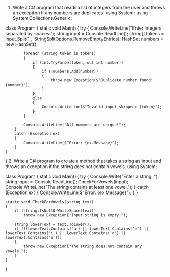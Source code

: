 1. Write a C# program that reads a list of integers from the user and throws an exception if any numbers are duplicates.
using System;
using System.Collections.Generic;

class Program
{
    static void Main()
    {
        try
        {
            Console.WriteLine("Enter integers separated by spaces:");
            string input = Console.ReadLine();
            string[] tokens = input.Split(' ', StringSplitOptions.RemoveEmptyEntries);
            HashSet<int> numbers = new HashSet<int>();

            foreach (string token in tokens)
            {
                if (int.TryParse(token, out int number))
                {
                    if (!numbers.Add(number))
                    {
                        throw new Exception($"Duplicate number found: {number}");
                    }
                }
                else
                {
                    Console.WriteLine($"Invalid input skipped: {token}");
                }
            }

            Console.WriteLine("All numbers are unique!");
        }
        catch (Exception ex)
        {
            Console.WriteLine($"Error: {ex.Message}");
        }
    }
}
2. Write a C# program to create a method that takes a string as input and throws an exception if the string does not contain vowels.
using System;

class Program
{
    static void Main()
    {
        try
        {
            Console.Write("Enter a string: ");
            string input = Console.ReadLine();
            CheckForVowels(input);
            Console.WriteLine("The string contains at least one vowel.");
        }
        catch (Exception ex)
        {
            Console.WriteLine($"Error: {ex.Message}");
        }
    }

    static void CheckForVowels(string text)
    {
        if (string.IsNullOrWhiteSpace(text))
            throw new Exception("Input string is empty.");

        string lowerText = text.ToLower();
        if (!(lowerText.Contains('a') || lowerText.Contains('e') || lowerText.Contains('i') || lowerText.Contains('o') || lowerText.Contains('u')))
        {
            throw new Exception("The string does not contain any vowels.");
        }
    }
}
